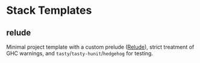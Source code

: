 # Stack Templates

## relude

Minimal project template with a custom prelude ([Relude](https://hackage.haskell.org/package/relude)), strict treatment of GHC warnings, and `tasty`/`tasty-hunit`/`hedgehog` for testing.
